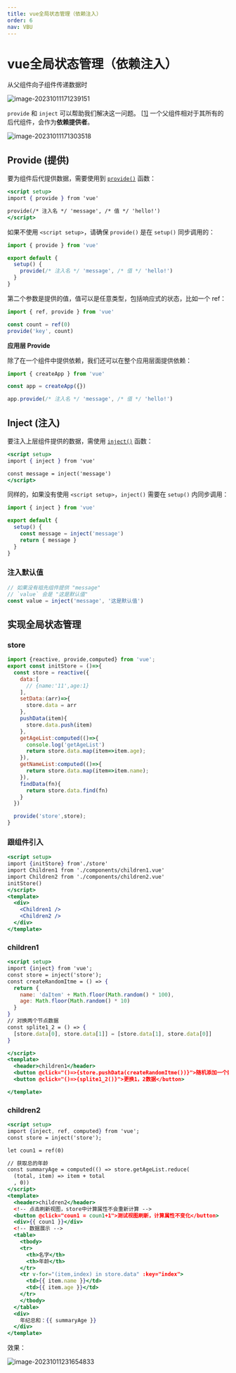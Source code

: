 ```yaml
---
title: vue全局状态管理（依赖注入）
order: 6
nav: VBU
---
```


# vue全局状态管理（依赖注入）

从父组件向子组件传递数据时

![image-20231011171239151](./vue-context.assets/image-20231011171239151.png)

`provide` 和 `inject` 可以帮助我们解决这一问题。 [[1\]](https://cn.vuejs.org/guide/components/provide-inject.html#footnote-1) 一个父组件相对于其所有的后代组件，会作为**依赖提供者**。

![image-20231011171303518](./vue-context.assets/image-20231011171303518.png)

## Provide (提供)

要为组件后代提供数据，需要使用到 [`provide()`](https://cn.vuejs.org/api/composition-api-dependency-injection.html#provide) 函数：

```jsx | pure
<script setup>
import { provide } from 'vue'

provide(/* 注入名 */ 'message', /* 值 */ 'hello!')
</script>
```

如果不使用 `<script setup>`，请确保 `provide()` 是在 `setup()` 同步调用的：

```js
import { provide } from 'vue'

export default {
  setup() {
    provide(/* 注入名 */ 'message', /* 值 */ 'hello!')
  }
}
```

第二个参数是提供的值，值可以是任意类型，包括响应式的状态，比如一个 ref：

```js
import { ref, provide } from 'vue'

const count = ref(0)
provide('key', count)
```

**应用层 Provide**

除了在一个组件中提供依赖，我们还可以在整个应用层面提供依赖：

```js
import { createApp } from 'vue'

const app = createApp({})

app.provide(/* 注入名 */ 'message', /* 值 */ 'hello!')
```

## Inject (注入)

要注入上层组件提供的数据，需使用 [`inject()`](https://cn.vuejs.org/api/composition-api-dependency-injection.html#inject) 函数：

```jsx | pure
<script setup>
import { inject } from 'vue'

const message = inject('message')
</script>
```

同样的，如果没有使用 `<script setup>`，`inject()` 需要在 `setup()` 内同步调用：

```js
import { inject } from 'vue'

export default {
  setup() {
    const message = inject('message')
    return { message }
  }
}
```

### 注入默认值

```js
// 如果没有祖先组件提供 "message"
// `value` 会是 "这是默认值"
const value = inject('message', '这是默认值')
```



## 实现全局状态管理

### store

```js
import {reactive, provide,computed} from 'vue';
export const initStore = ()=>{
  const store = reactive({
    data:[
      // {name:'11',age:1}
    ],
    setData:(arr)=>{
      store.data = arr
    },
    pushData(item){
      store.data.push(item)
    },
    getAgeList:computed(()=>{
      console.log('getAgeList')
      return store.data.map(item=>item.age);
    }),
    getNameList:computed(()=>{
      return store.data.map(item=>item.name);
    }),
    findData(fn){
      return store.data.find(fn)
    }
  })

  provide('store',store);
}
```

### 跟组件引入

```jsx | pure
<script setup>
import {initStore} from'./store'
import Children1 from './components/children1.vue'
import Children2 from './components/children2.vue'
initStore()
</script>
<template>
  <div>
    <Children1 />
    <Children2 />
  </div>
</template>
```

### children1

```jsx | pure
<script setup>
import {inject} from 'vue';
const store = inject('store');
const createRandomItme = () => {
  return {
    name: 'daItem' + Math.floor(Math.random() * 100),
    age: Math.floor(Math.random() * 10)
  }
}
// 对换两个节点数据
const splite1_2 = () => {
  [store.data[0], store.data[1]] = [store.data[1], store.data[0]]
}

</script>
<template>
  <header>children1</header>
  <button @click="()=>{store.pushData(createRandomItme())}">随机添加一个数据</button>
  <button @click="()=>{splite1_2()}">更换1，2数据</button>

</template>
```

### children2

```jsx | pure
<script setup>
import {inject, ref, computed} from 'vue';
const store = inject('store');

let coun1 = ref(0)

// 获取总的年龄
const summaryAge = computed(() => store.getAgeList.reduce(
  (total, item) => item + total
  , 0))
</script>
<template>
  <header>children2</header>
  <!-- 点击刷新视图，store中计算属性不会重新计算 -->
  <button @click="coun1 = coun1+1">测试视图刷新，计算属性不变化</button>
  <div>{{ coun1 }}</div>
  <!-- 数据展示 -->
  <table>
    <tbody>
    <tr>
      <th>名字</th>
      <th>年龄</th>
    </tr>
    <tr v-for="(item,index) in store.data" :key="index">
      <td>{{ item.name }}</td>
      <td>{{ item.age }}</td>
    </tr>
    </tbody>
  </table>
  <div>
    年纪总和：{{ summaryAge }}
  </div>
</template>
```

效果：

![image-20231011231654833](./vue-context.assets/image-20231011231654833.png)
